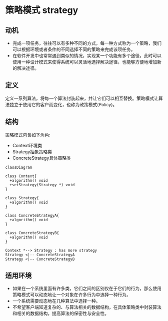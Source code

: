 # 策略模式 strategy

## 动机

- 完成一项任务，往往可以有多种不同的方式，每一种方式称为一个策略，我们可以根据环境或者条件的不同选择不同的策略来完成该项任务。
- 在软件开发中也常常遇到类似的情况，实现某一个功能有多个途径，此时可以使用一种设计模式来使得系统可以灵活地选择解决途径，也能够方便地增加新的解决途径。

## 定义

定义一系列算法，将每一个算法封装起来，并让它们可以相互替换。策略模式让算法独立于使用它的客户而变化，也称为政策模式(Policy)。

## 结构

策略模式包含如下角色:

- Context环境类
- Strategy抽象策略类
- ConcreteStrategy具体策略类

```mermaid
classDiagram

class Context{
  +algorithm() void
  +setStrategy(Strategy *) void
}

class Strategy{
  +algorithm() void
}

class ConcreteStrategyA{
  +algorithm() void
}

class ConcreteStrategyB{
  +algorithm() void
}

Context *--> Strategy : has more strategy
Strategy <|-- ConcreteStrategyA
Strategy <|-- ConcreteStrategyB
```

## 适用环境

- 如果在一个系统里面有许多类，它们之间的区别仅在于它们的行为，那么使用策略模式可以动态地让一个对象在许多行为中选择一种行为。
- 一个系统需要动态地在几种算法中选择一种。
- 不希望客户端知道复杂的、与算法相关的数据结构，在具体策略类中封装算法和相关的数据结构，提高算法的保密性与安全性。

